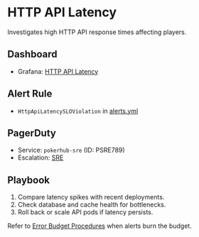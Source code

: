 # HTTP API Latency

Investigates high HTTP API response times affecting players.

## Dashboard
- Grafana: [HTTP API Latency](../../infrastructure/observability/http-api-latency-dashboard.json)

## Alert Rule
- `HttpApiLatencySLOViolation` in [alerts.yml](../../infrastructure/observability/alerts.yml)

## PagerDuty
- Service: `pokerhub-sre` (ID: PSRE789) <!-- Update ID if PagerDuty service changes -->
- Escalation: [SRE](https://pokerhub.pagerduty.com/escalation_policies/PABC123)

## Playbook
1. Compare latency spikes with recent deployments.
2. Check database and cache health for bottlenecks.
3. Roll back or scale API pods if latency persists.

Refer to [Error Budget Procedures](../error-budget-procedures.md) when alerts burn the budget.
